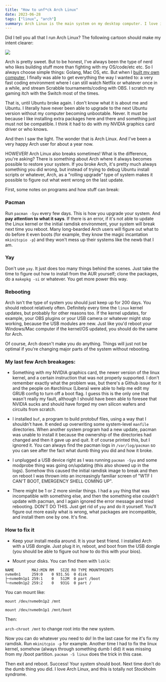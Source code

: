 ```yaml
---
title: "How to unf*ck Arch Linux"
date: 2023-06-28
tags: ["linux", "arch"]
summary: Arch Linux is the main system on my desktop computer. I love it but sometimes it screws up. Here are some tricks for unscrewing it up.
---
```


Did I tell you all that I run Arch Linux? The following cartoon should make my
intent clearer:

![](https://i.kym-cdn.com/photos/images/newsfeed/002/243/374/ae2.jpg)

Arch is pretty sweet. But to be honest, I've always been the type of nerd who likes building stuff more than fighting with my OS/code/etc etc. So I always choose simple things: Golang, Mac OS, etc. But when I [built my own computer](/posts/2022-05-13-linux-on-desktop/), I finally was able to get everything the way I wanted to: a very fast coding environment where I can still watch Netflix or whatever once in a while, and stream Scrabble tournaments/coding with OBS. I scratch my gaming itch with the Switch most of the times.

That is, until Ubuntu broke again. I don't know what it is about me and Ubuntu. I literally have never been able to upgrade to the next Ubuntu version without my computer becoming unbootable. Never. It must be because I like installing extra packages here and there and something just must not be compatible. I think it had to do with my NVIDIA graphics card driver or who knows.

And then I saw the light. The wonder that is Arch Linux. And I've been a very happy Arch user for about a year now.

HOWEVER! Arch Linux also breaks sometimes! What is the difference, you're asking? There is something about Arch where it always becomes possible to restore your system. If you broke Arch, it's pretty much always something you did wrong, but instead of trying to debug Ubuntu install scripts or whatever, Arch, as a "rolling upgrade" type of system makes it possible to figure out what went wrong on the last update. 

First, some notes on programs and how stuff can break:

### Pacman

Run `pacman -Syu` every few days. This is how you upgrade your system. And **pay attention to what it says**. If there is an error, if it's not able to update the Linux kernel or the initial ramdisk environment, your system will break next time you reboot. Many long-bearded Arch users will figure out what to do before it even boots (for example, they know the magic incantation `mkinitcpio -p`) and they won't mess up their systems like the newb that I am. 

### Yay

Don't use `yay`. It just does too many things behind the scenes. Just take the time to figure out how to install from the AUR yourself; clone the packages, do a `makepkg -si` or whatever. You get more power this way. 

### Rebooting

Arch isn't the type of system you should just keep up for 200 days. You should reboot relatively often. Definitely every time the `linux` kernel updates, but probably for other reasons too. If the kernel updates, for example, your OBS plugins or your USB camera or whatever might stop working, because the USB modules are new. Just like you'd reboot your Windows/Mac computer if the kernel/OS updated, you should do the same for Arch.

Of course, Arch doesn't make you do anything. Things will just not be optimal if you're changing major parts of the system without rebooting.

### My last few Arch breakages:

- Something with my NVIDIA graphics card, the newer version of the linux kernel, and a certain instruction that was not properly supported. I don't remember exactly what the problem was, but there's a Github issue for it and the people on #archlinux (Libera) were able to help me edit my GRUB config to turn off a boot flag. I guess this is the only one that wasn't really my fault, although I should have been able to foresee that NVIDIA sucks and should have forged my own silicon wafers and circuits from scratch.

- I installed `buf`, a program to build protobuf files, using a way that I shouldn't have. It ended up overwriting some system-level `manfile` directories. When another system program had a new update, pacman was unable to install it because the ownership of the directories had changed and then it gave up and quit. It of course printed this, but I ignored it. You can always find the pacman logs in `/var/log/pacman` so you can see after the fact what dumb thing you did and how it broke.

- I unplugged a USB device right as I was running `pacman -Syu` and some modprobe thing was going on/updating (this also showed up in the logs). Somehow this caused the initial ramdisk image to break and then on reboot I was thrown into an increasingly familiar screen of "WTF I CAN'T BOOT, EMERGENCY SHELL COMING UP".

- There might be 1 or 2 more similar things. I had a `yay` thing that was incompatible with something else, and then the something else couldn't update with pacman, and I again ignored the error message and tried rebooting. DON'T DO THIS. Just get rid of `yay` and do it yourself. You'll figure out more easily what is wrong, what packages are incompatible, and install them one by one. It's fine.

### How to fix it

- Keep your install media around. It is your best friend. I installed Arch with a USB dongle. Just plug it in, reboot, and boot from the USB dongle (you should be able to figure out how to do this with your bios).

- Mount your disks. You can find them with `lsblk`:

```
NAME        MAJ:MIN RM   SIZE RO TYPE MOUNTPOINTS
nvme0n1     259:0    0 931.5G  0 disk 
├─nvme0n1p1 259:1    0   512M  0 part /boot
└─nvme0n1p2 259:2    0   931G  0 part /
```

You can mount like:

`mount /dev/nvme0n1p2 /mnt`

`mount /dev/nvme0n1p1 /mnt/boot`

Then:

`arch-chroot /mnt` to change root into the new system.

Now you can do whatever you need to do! In the last case for me it's fix my ramdisk. Run `mkinitcpio -p` for example. Another time I had to fix the linux kernel, somehow (always through something dumb I did) it was missing from my /boot partition. `pacman -S linux` does the trick in this case.

Then exit and reboot. Success! Your system should boot. Next time don't do the dumb thing you did. I love Arch Linux, and this is totally not Stockholm syndrome.